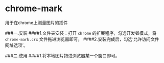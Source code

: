 # chrome-mark
用于在chrome上测量图片的插件

###一.安装
####1.文件夹安装：打开 `chrome` 的扩展程序，勾选开发者模式，将 `chrome-mark.crx` 文件拖进浏览器即可。
####2.安装完成后，勾选‘允许访问文件网址选项’。

###二.使用
####1.将本地图片拖进浏览器某一个窗口即可。
